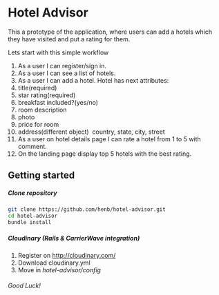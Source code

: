 Hotel Advisor
=========
This a prototype of the application, where
users can add a hotels which they have visited and put а rating for them.

Lets start with this simple workflow

1. As a user I can register/sign in.
2. As a user I can see a list of hotels.
3. As a user I can add a hotel.
Hotel has next attributes:
  1. title(required)
  2. star rating(required)
  3. breakfast included?(yes/no)
  4. room description
  5. photo
  6. price for room
  7. address(different object) ­ country, state,  city, street
4. As a user on hotel details page I can rate a hotel from 1 to 5 with comment.
5. On the landing page display top 5 hotels with the best rating.

Getting started
-----------
##### Clone repository
```sh
git clone https://github.com/henb/hotel-advisor.git
cd hotel-advisor
bundle install
```
##### Cloudinary (Rails & CarrierWave integration)

1. Register on http://cloudinary.com/
2. Download cloudinary.yml
3. Move in *hotel-advisor/config*

###### Good Luck!
